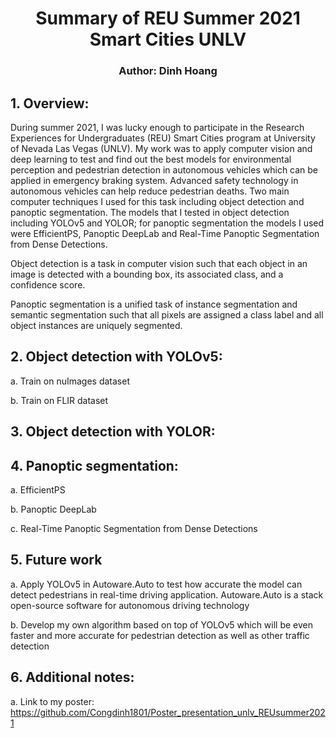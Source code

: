 # <div align="center"> Summary of REU Summer 2021 Smart Cities UNLV </div>
### <div align="center"> Author: Dinh Hoang </div>

## 1.	Overview:
During summer 2021, I was lucky enough to participate in the Research Experiences for Undergraduates (REU) Smart Cities program at University of Nevada Las Vegas (UNLV). My work was to apply computer vision and deep learning to test and find out the best models for environmental perception and pedestrian detection in autonomous vehicles which can be applied in emergency braking system. Advanced safety technology in autonomous vehicles can help reduce pedestrian deaths. Two main computer techniques I used for this task including object detection and panoptic segmentation. The models that I tested in object detection including YOLOv5 and YOLOR; for panoptic segmentation the models I used were EfficientPS, Panoptic DeepLab and Real-Time Panoptic Segmentation from Dense Detections.

Object detection is a task in computer vision such that each object in an image is detected with a bounding box, its associated class, and a confidence score.

Panoptic segmentation is a unified task of instance segmentation and semantic segmentation such that all pixels are assigned a class label and all object instances are uniquely segmented.
## 2.	Object detection with YOLOv5:
a.	Train on nuImages dataset

b.	Train on FLIR dataset
## 3.	Object detection with YOLOR: 
## 4.	Panoptic segmentation:
a.	EfficientPS

b.	Panoptic DeepLab

c.	Real-Time Panoptic Segmentation from Dense Detections
## 5.	Future work
a.	Apply YOLOv5 in Autoware.Auto to test how accurate the model can detect pedestrians in real-time driving application. Autoware.Auto is a stack open-source software for autonomous driving technology

b.	Develop my own algorithm based on top of YOLOv5 which will be even faster and more accurate for pedestrian detection as well as other traffic detection
## 6.	Additional notes:
a.	Link to my poster:  https://github.com/Congdinh1801/Poster_presentation_unlv_REUsummer2021
